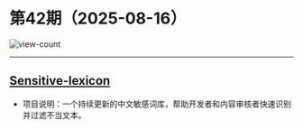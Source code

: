 # 第42期（2025-08-16）

![view-count](https://count.getloli.com/@xiaoxuan6-weekly-20250816)

---
## [Sensitive-lexicon](https://github.com/konsheng/Sensitive-lexicon)
- 项目说明：一个持续更新的中文敏感词库，帮助开发者和内容审核者快速识别并过滤不当文本。
